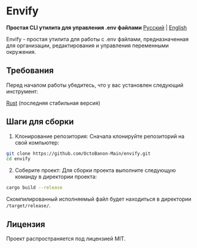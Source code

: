 # Envify

**Простая CLI утилита для управления .env файлами**
[Русский](README.ru.md) | [English](README.md)

Envify - простая утилита для работы с .env файлами, предназначенная для организации, редактирования и управления переменными окружения.

## Требования

Перед началом работы убедитесь, что у вас установлен следующий инструмент:

[Rust](https://www.rust-lang.org/tools/install) (последняя стабильная версия)

## Шаги для сборки

1. Клонирование репозитория:
Сначала клонируйте репозиторий на свой компьютер:

```bash
git clone https://github.com/OctoBanon-Main/envify.git
cd envify
```

2. Соберите проект:
Для сборки проекта выполните следующую команду в директории проекта:

```bash
cargo build --release
```

Скомпилированный исполняемый файл будет находиться в директории `/target/release/`.

## Лицензия

Проект распространяется под лицензией MIT.